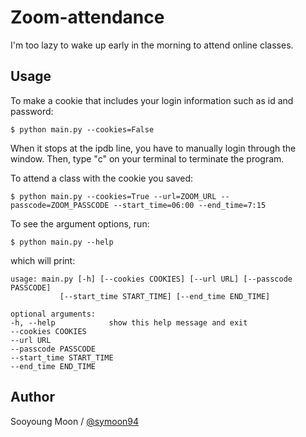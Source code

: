 # Zoom-attendance

I'm too lazy to wake up early in the morning to attend online classes.

## Usage

To make a cookie that includes your login information such as id and password:

    $ python main.py --cookies=False 

When it stops at the ipdb line, you have to manually login through the window. Then, type "c" on your terminal to terminate the program.

To attend a class with the cookie you saved:

    $ python main.py --cookies=True --url=ZOOM_URL --passcode=ZOOM_PASSCODE --start_time=06:00 --end_time=7:15

To see the argument options, run:

    $ python main.py --help

which will print:

    usage: main.py [-h] [--cookies COOKIES] [--url URL] [--passcode PASSCODE]
               [--start_time START_TIME] [--end_time END_TIME]

    optional arguments:
    -h, --help            show this help message and exit
    --cookies COOKIES
    --url URL
    --passcode PASSCODE
    --start_time START_TIME
    --end_time END_TIME


## Author

Sooyoung Moon / [@symoon94](https://www.facebook.com/msy0128) 